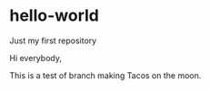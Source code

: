 # hello-world
Just my first repository

Hi everybody,

This is a test of branch making
Tacos on the moon.
